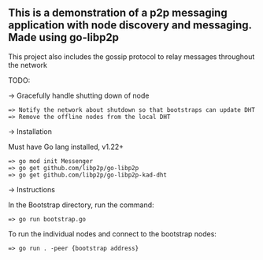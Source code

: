 ## This is a demonstration of a p2p messaging application with node discovery and messaging. Made using go-libp2p

This project also includes the gossip protocol to relay messages throughout the network

TODO:

-> Gracefully handle shutting down of node

    => Notify the network about shutdown so that bootstraps can update DHT
    => Remove the offline nodes from the local DHT

-> Installation

Must have Go lang installed, v1.22+

    => go mod init Messenger
    => go get github.com/libp2p/go-libp2p
    => go get github.com/libp2p/go-libp2p-kad-dht

-> Instructions

In the Bootstrap directory, run the command:

    => go run bootstrap.go

To run the individual nodes and connect to the bootstrap nodes:

    => go run . -peer {bootstrap address}